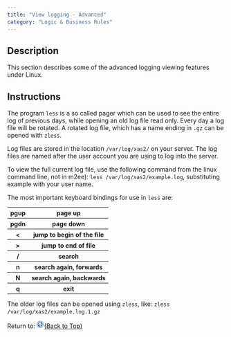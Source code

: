 ```yaml
---
title: "View logging - Advanced"
category: "Logic & Business Rules"
---
```

## Description

This section describes some of the advanced logging viewing features under Linux.

## Instructions

The program `less` is a so called pager which can be used to see the entire log of previous days, while opening an old log file read only. Every day a log file will be rotated. A rotated log file, which has a name ending in `.gz` can be opened with `zless`.

Log files are stored in the location `/var/log/xas2/` on your server. The log files are named after the user account you are using to log into the server.

To view the full current log file, use the following command from the linux command line, not in m2ee): `less /var/log/xas2/example.log`, substituting example with your user name.

The most important keyboard bindings for use in `less` are:

<table><thead><tr><th class="confluenceTh">pgup</th><th class="confluenceTh">page up</th></tr></thead><tbody><tr><th class="confluenceTh">pgdn</th><th class="confluenceTh">page down</th></tr><tr><th class="confluenceTh">&lt;</th><th class="confluenceTh">jump to begin of the file</th></tr><tr><th class="confluenceTh">&gt;</th><th class="confluenceTh">jump to end of file</th></tr><tr><th class="confluenceTh">/</th><th class="confluenceTh">search</th></tr><tr><th class="confluenceTh">n</th><th class="confluenceTh">search again, forwards</th></tr><tr><th class="confluenceTh">N</th><th class="confluenceTh">search again, backwards</th></tr><tr><th class="confluenceTh">q</th><th class="confluenceTh">exit</th></tr></tbody></table>

The older log files can be opened using `zless`, like: `zless /var/log/xas2/example.log.1.gz`

Return to:
[![](attachments/819203/917564.png)](view-logging-advanced)[(Back to Top)](view-logging-advanced)
